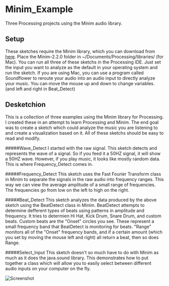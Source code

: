 # Minim_Example
Three Processing projects using the Minim audio library.

Setup
-
These sketches require the Minim library, which you can download from [here](http://code.compartmental.net/tools/minim/). Place the Minim-2.2.0 folder in ~/Documents/Processing/libraries/ (for Mac). You can run all three of these sketchs in the Processing IDE. Just set the input you want to analyze as the default in your operating system and run the sketch. If you are using Mac, you can use a program called Soundflower to reroute your audio into an audio input to directly analyze your music. You can move the mouse up and down to change variables. (and left and right in Beat_Detect)

Desketchion
-
This is a collection of three examples using the Minim library for Processing. I created these in an attempt to learn Processing and Minim. The end goal was to create a sketch which could analyze the music you are listening to and create a visualization based on it. All of these sketchs should be easy to read and modify.


#####Wave_Detect
I started with the raw signal. This sketch detects and represents the wave of a signal. So if you feed it a 50HZ signal, it will show a 50HZ wave. However, if you play music, it looks like mostly random data. This is where Frequency_Detect comes in.

#####Frequency_Detect
This sketch uses the Fast Fourier Transform class in Minim to separate the signals in the raw audio into frequency ranges. This way we can view the average amplitude of a small range of frequencies. The frequencies go from low on the left to high on the right.

#####Beat_Detect
This sketch analyzes the data produced by the above sketch using the BeatDetect class in Minim. BeatDetect attempts to determine defferent types of beats using patterns in amplitude and frequency. It tries to determien Hi Hat, Kick Drum, Snare Drum, and custom beats. Custom beats are the "Onset" circles you see. These represent a small frequency band that BeatDetect is monitoring for beats. "Range" monitors all of the "Onset" frequency bands, and if a certain amount (which you set by moving the mouse left and right) all return a beat, then so does Range. 

#####Select_Input
This sketch doesn't so much have to do with Minim as much as it does the java.sound library. This demonstrates how to put together a class which will allow you to easily select between different audio inputs on your computer on the fly.

![Screenshot](https://lh3.googleusercontent.com/-Tync2AaDz7E/VcHKA5at-7I/AAAAAAAAiLg/ke8cxMKM0nw/w1161-h486-no/2015-08-05.png)
